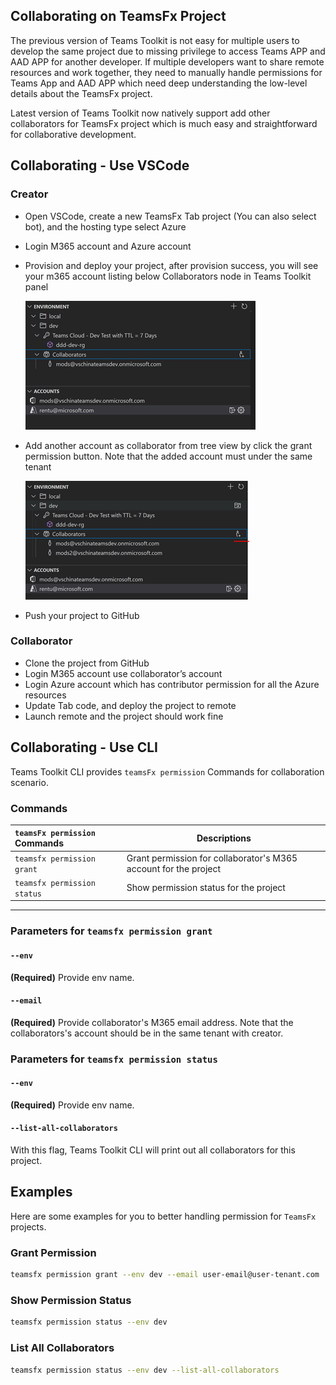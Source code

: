 ## Collaborating on TeamsFx Project
The previous version of Teams Toolkit is not easy for multiple users to develop the same project due to missing privilege to access Teams APP and AAD APP for another developer. If multiple developers want to share remote resources and work together, they need to manually handle permissions for Teams App and AAD APP which need deep understanding the low-level details about the TeamsFx project.


Latest version of Teams Toolkit now natively support add other collaborators for TeamsFx project which is much easy and straightforward for collaborative development.


## Collaborating - Use VSCode

### Creator
- Open VSCode, create a new TeamsFx Tab project (You can also select bot), and the hosting type select Azure

- Login M365 account and Azure account

- Provision and deploy your project, after provision success, you will see your m365 account listing below Collaborators node in Teams Toolkit panel

    ![collaborators node](./collaborator-node.png)

-	Add another account as collaborator from tree view by click the grant permission button. Note that the added account must under the same tenant
  
    ![add collaborator](./add-collaborator.png)

- Push your project to GitHub

### Collaborator
- Clone the project from GitHub
-	Login M365 account use collaborator’s account
-	Login Azure account which has contributor permission for all the Azure resources
-	Update Tab code, and deploy the project to remote
-	Launch remote and the project should work fine


## Collaborating - Use CLI
Teams Toolkit CLI provides `teamsFx permission` Commands for collaboration scenario.

### Commands
| `teamsFx permission` Commands | Descriptions |
|:------------------------------|-------------|
| `teamsfx permission grant` | Grant permission for collaborator's M365 account for the project |
| `teamsfx permission status` | Show permission status for the project | 

***

### Parameters for `teamsfx permission grant`
#### `--env`
**(Required)** Provide env name.

#### `--email`
**(Required)** Provide collaborator's M365 email address. Note that the collaborators's account should be in the same tenant with creator.

### Parameters for `teamsfx permission status`
#### `--env`
**(Required)** Provide env name.

#### `--list-all-collaborators`
With this flag, Teams Toolkit CLI will print out all collaborators for this project.

## Examples
Here are some examples for you to better handling permission for `TeamsFx` projects.

### Grant Permission
```bash
teamsfx permission grant --env dev --email user-email@user-tenant.com
```

### Show Permission Status
```bash
teamsfx permission status --env dev
```

### List All Collaborators
```bash
teamsfx permission status --env dev --list-all-collaborators
```

